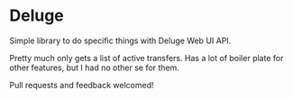 # Deluge

Simple library to do specific things with Deluge Web UI API.

Pretty much only gets a list of active transfers. Has a lot of boiler plate for
other features, but I had no other se for them.

Pull requests and feedback welcomed!

